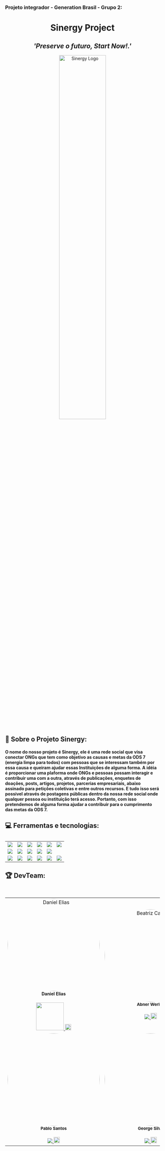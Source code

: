 <h3 align="left">
    Projeto integrador - Generation Brasil - Grupo 2:
</h3>


<h1 align= "center" >
    Sinergy Project
</h1>
<h2 align= "center"><i>'Preserve o futuro, Start Now!.'</i></h2>


<p align="center">
<img align="center" src=https://i.imgur.com/Qnc9Fge.png
 style="width: 55%;" alt="Sinergy Logo">
</p>


<br>

<h2>🎇 Sobre o Projeto Sinergy:</h2>
<h4>O nome do nosso projeto é Sinergy, ele é uma rede social que visa conectar ONGs que tem como objetivo as causas e metas da ODS 7 (energia limpa para todos) com pessoas que se interessam também por essa causa e queiram ajudar essas Instituições de alguma forma. A idéia é proporcionar uma plaforma onde ONGs e pessoas possam interagir e contribuir uma com a outra, através de publicações, enquetes de doações, posts, artigos, projetos, parcerias empresariais, abaixo assinado para petições coletivas e entre outros recursos.
E tudo isso será possivel através de postagens públicas dentro da nossa rede social onde qualquer pessoa ou instituição terá acesso. Portanto, com isso pretendemos de alguma forma ajudar a contribuir para o cumprimento das metas da ODS 7.
</h4>


<h2>💻 Ferramentas e tecnologias: <h2>
<table align="center" style=" width: 60%" >
  <tr>
    <td align="center">
    <img  src="https://img.shields.io/badge/HTML5-E34F26?style=for-the-badge&logo=html5&logoColor=white">
    <td align="center">
    <img  src="https://img.shields.io/badge/Angular-DD0031?style=for-the-badge&logo=angular&logoColor=white">
    <td align="center">
    <img  src="https://img.shields.io/badge/Java-5B4638?style=for-the-badge&logo=java&logoColor=white">
    <td align="center">
   <img  src="https://img.shields.io/badge/HTML5-E34F26?style=for-the-badge&logo=html5&logoColor=white">
   <td align="center">
   <img  src="https://img.shields.io/badge/Heroku-430098?style=for-the-badge&logo=heroku&logoColor=white">
   <td align="center">
   <img  src="https://img.shields.io/badge/GitHub-100000?style=for-the-badge&logo=github&logoColor=white">

  <tr>
   <td align="center">
   <img  src="https://img.shields.io/badge/CSS3-1572B6?style=for-the-badge&logo=css3&logoColor=white">
   <td align="center">
   <img  src="https://img.shields.io/badge/TypeScript-007ACC?style=for-the-badge&logo=typescript&logoColor=white">
   <td align="center">
   <img  src="https://img.shields.io/badge/Spring_Boot-F2F4F9?style=for-the-badge&logo=spring-boot">
   <td align="center">
   <img  src="https://img.shields.io/badge/Bootstrap-563D7C?style=for-the-badge&logo=bootstrap&logoColor=white">
   <td align="center">
   <img  src="https://img.shields.io/badge/Postman-FF6C37?style=for-the-badge&logo=Postman&logoColor=white">
    <td align="center">
 </tr>
 <tr>
   <td align="center">
   <img  src="https://img.shields.io/badge/JavaScript-323330?style=for-the-badge&logo=javascript&logoColor=F7DF1E">
   <td align="center">
   <img  src="https://img.shields.io/badge/Git-F05032?style=for-the-badge&logo=git&logoColor=whitee">
   <td align="center">
   <img  src="https://img.shields.io/badge/Swagger-85EA2D?style=for-the-badge&logo=Swagger&logoColor=white">
   <td align="center">
   <img  src="https://img.shields.io/badge/PostgreSQL-316192?style=for-the-badge&logo=postgresql&logoColor=whit">
   <td align="center">
   <img  src="https://img.shields.io/badge/Eclipse-2C2255?style=for-the-badge&logo=eclipse&logoColor=white">
   <td align="center">
   <img  src=" https://img.shields.io/badge/MySQL-00000F?style=for-the-badge&logo=mysql&logoColor=white">
  </tr>
</table>

<h2>🏆 DevTeam: </h2>

<br>

<table>
  <tr>
  <td align="center"><img style="width: 300px; border-radius: 50%" 
  src="https://avatars.githubusercontent.com/u/69224429?v=4"
   alt="Daniel Elias"/><br /><sub style="font-size: 14px"><b>Daniel Elias</b></sub><br /> 
  <a href="https://www.linkedin.com/in/danielsanm/" alt="Linkedin">
  <br>
<img src="https://img.shields.io/badge/-Linkedin-1C1C1C?style=for-the-badge&logo=Linkedin&logoColor=00FFFF&link"  style= "width:90px;"/>
    <a href="https://github.com/DanielSanm">
      <img src="https://cdn-icons-png.flaticon.com/512/25/25231.png" style="width:20px" />
    </a>
  </a>


  <td align="center"><img style="width: 300px; border-radius: 50%"
  src="https://avatars.githubusercontent.com/u/89783176?v=4" 
  alt="Beatriz Castro"/><br /><sub><b>Abner Werley</b></sub></a><br /> 
  <a href="https://www.linkedin.com/in/abnerwerleysilva/" alt="Linkedin">
  <br>
<img src="https://img.shields.io/badge/-Linkedin-1C1C1C?style=for-the-badge&logo=Linkedin&logoColor=00FFFF&link"/>
    <a href="https://github.com/abnerwerley">
      <img src="https://cdn-icons-png.flaticon.com/512/25/25231.png" style="width:20px" />
    </a>
  </a>

  <td align="center"><img style="width: 220px; border-radius: 50%"
  src="https://i.imgur.com/gkyqGv4.jpg" 
  alt=""/><br /><sub><b>Gustavo Scabuzzi</b></sub></a><br />
  <a href="https://www.linkedin.com/in/gustavo-scabuzzi-gon%C3%A7alves-285898212/" alt="Linkedin">
  <br>
<img src="https://img.shields.io/badge/-Linkedin-1C1C1C?style=for-the-badge&logo=Linkedin&logoColor=00FFFF&link"/>
    <a href="https://github.com/GustavoScabuzzi">
      <img src="https://cdn-icons-png.flaticon.com/512/25/25231.png" style="width:20px" />
    </a>
  </a>
  
  </tr>
  <tr>
  <td align="center"><img style="width: 300px; border-radius: 50%"
  src=https://i.imgur.com/4j9b8Aq.jpg  alt=""/><br /><sub><b>Pablo Santos</b></sub></a><br />
   <a href="https://www.linkedin.com/in/pablo-santos-10974b212/" alt="Linkedin">
  <br>
  <img src="https://img.shields.io/badge/-Linkedin-1C1C1C?style=for-the-badge&logo=Linkedin&logoColor=00FFFF&link"/>
     <a href="https://github.com/Brulishi">
      <img src="https://cdn-icons-png.flaticon.com/512/25/25231.png" style="width:20px" />
    </a>
  </a>

  <td align="center"><img style="width: 300px; border-radius: 50%" 
  src="https://avatars.githubusercontent.com/u/79876212?v=4" 
  alt=""/><br /><sub><b>George Silva</b></sub></a><br />
  <a href="https://www.linkedin.com/in/george-silva/" alt="Linkedin">
  <br>
  <img src="https://img.shields.io/badge/-Linkedin-1C1C1C?style=for-the-badge&logo=Linkedin&logoColor=00FFFF&link"/>
    <a href="https://github.com/george-git-dev">
      <img src="https://cdn-icons-png.flaticon.com/512/25/25231.png" style="width:20px" />
    </a>
  </a>
  </tr>
</table>



